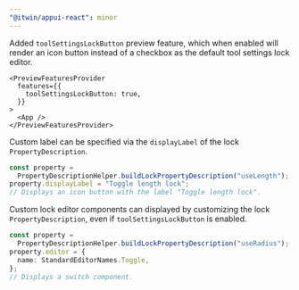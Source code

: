 ```yaml
---
"@itwin/appui-react": minor
---
```


Added `toolSettingsLockButton` preview feature, which when enabled will render an icon button instead of a checkbox as the default tool settings lock editor.

```tsx
<PreviewFeaturesProvider
  features={{
    toolSettingsLockButton: true,
  }}
>
  <App />
</PreviewFeaturesProvider>
```

Custom label can be specified via the `displayLabel` of the lock `PropertyDescription`.

```ts
const property =
  PropertyDescriptionHelper.buildLockPropertyDescription("useLength");
property.displayLabel = "Toggle length lock";
// Displays an icon button with the label "Toggle length lock".
```

Custom lock editor components can displayed by customizing the lock `PropertyDescription`, even if `toolSettingsLockButton` is enabled.

```ts
const property =
  PropertyDescriptionHelper.buildLockPropertyDescription("useRadius");
property.editor = {
  name: StandardEditorNames.Toggle,
};
// Displays a switch component.
```
